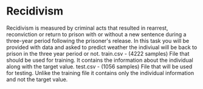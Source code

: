 # Recidivism
Recidivism is measured by criminal acts that resulted in rearrest, reconviction or return to prison with or without a new sentence during a three-year period following the prisoner's release.
In this task you will be provided with data and asked to predict weather the indiviual will be back to prison in the three year period or not.
train.csv - (4222 samples) File that should be used for training. It contains the information about the individual along with the target value.
test.csv - (1056 samples) File that will be used for testing. Unlike the training file it contains only the individual information and not the target value.
